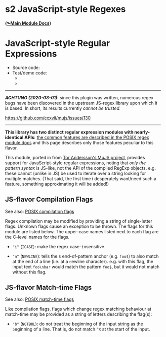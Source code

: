 # s2 JavaScript-style Regexes
#### ([&#x2b11;Main Module Docs](../))
# JavaScript-style Regular Expressions

- Source code: [](/dir/s2/mod/regex_js?ci=trunk)
- Test/demo code:
  - [](/finfo/s2/mod/regex_js/test.s2)
  - [](/finfo/s2/mod/regex_posix/test_rx_common.s2)

------------------------------------------------------------------------

***ACHTUNG (2020-03-01)***: since this plugin was written, numerous
regex bugs have been discovered in the upstream JS-regex library upon which
it is based. In short, its results currently *cannot be trusted*:

<https://github.com/ccxvii/mujs/issues/130>


------------------------------------------------------------------------

**This library has two distinct regular expression modules with
nearly-identical APIs:**
[the common features are described in the POSIX regex module docs](../regex_posix/) and this page
describes only those features peculiar to this flavor.
      
This module, ported in from [Tor Andersson's MuJS
project](https://github.com/ccxvii/mujs), provides support for
JavaScript-style regular expressions, noting that *only the pattern
syntax* is JS-like, not the API of the compiled RegExp objects. e.g.
these cannot (unlike in JS) be used to iterate over a string looking for
multiple matches. (That said, the first time i desperately want/need
such a feature, something approximating it will be added!)


<a id="s2-mod-regex-js-compile-flags"></a>
## JS-flavor Compilation Flags

See also: [POSIX compilation flags](../regex_posix/index.md#s2-mod-regex-posix-compile-flags)

Regex compilation may be modified by providing a string of
single-letter flags. Unknown flags cause an exception to be
thrown. The flags for this module are listed below. The upper-case
names listed next to each flag are the C-level names for the flags.

- `"i"` (`ICASE`): make the regex case-`i`nsensitive.

- `"n"` (`NEWLINE`): tells the `$` end-of-pattern anchor (e.g. `foo$`)
  to also match at the end of a line (i.e. at a `n`ewline
  character). e.g. with this flag, the input text `foo\nbar` would
  match the pattern `foo$`, but it would not match without this flag.

<a id="s2-mod-regex-js-match-flags"></a>
## JS-flavor Match-time Flags

See also: [POSIX match-time flags](../regex_posix/index.md#s2-mod-regex-posix-match-flags)

Like compilation flags, flags which change regex matching behaviour
at match-time may be provided as a string of letters describing the
flag(s):

- `"b"` (`NOTBOL`): do not treat the beginning of the input string as the
`b`eginning of a line. That is, do not match `^X` at the start of the
input.
